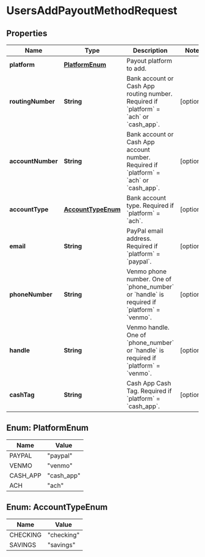 

# UsersAddPayoutMethodRequest


## Properties

| Name | Type | Description | Notes |
|------------ | ------------- | ------------- | -------------|
|**platform** | [**PlatformEnum**](#PlatformEnum) | Payout platform to add. |  |
|**routingNumber** | **String** | Bank account or Cash App routing number. Required if &#x60;platform&#x60; &#x3D; &#x60;ach&#x60; or &#x60;cash_app&#x60;. |  [optional] |
|**accountNumber** | **String** | Bank account or Cash App account number. Required if &#x60;platform&#x60; &#x3D; &#x60;ach&#x60; or &#x60;cash_app&#x60;. |  [optional] |
|**accountType** | [**AccountTypeEnum**](#AccountTypeEnum) | Bank account type. Required if &#x60;platform&#x60; &#x3D; &#x60;ach&#x60;. |  [optional] |
|**email** | **String** | PayPal email address. Required if &#x60;platform&#x60; &#x3D; &#x60;paypal&#x60;. |  [optional] |
|**phoneNumber** | **String** | Venmo phone number. One of &#x60;phone_number&#x60; or &#x60;handle&#x60; is required if &#x60;platform&#x60; &#x3D; &#x60;venmo&#x60;. |  [optional] |
|**handle** | **String** | Venmo handle. One of &#x60;phone_number&#x60; or &#x60;handle&#x60; is required if &#x60;platform&#x60; &#x3D; &#x60;venmo&#x60;. |  [optional] |
|**cashTag** | **String** | Cash App Cash Tag. Required if &#x60;platform&#x60; &#x3D; &#x60;cash_app&#x60;. |  [optional] |



## Enum: PlatformEnum

| Name | Value |
|---- | -----|
| PAYPAL | &quot;paypal&quot; |
| VENMO | &quot;venmo&quot; |
| CASH_APP | &quot;cash_app&quot; |
| ACH | &quot;ach&quot; |



## Enum: AccountTypeEnum

| Name | Value |
|---- | -----|
| CHECKING | &quot;checking&quot; |
| SAVINGS | &quot;savings&quot; |



